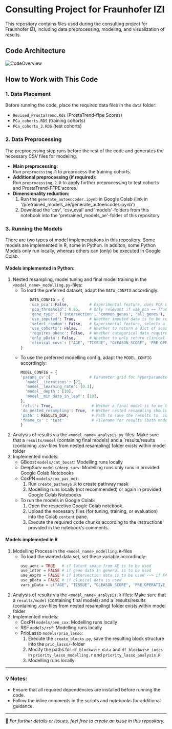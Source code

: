# Consulting Project for Fraunhofer IZI

This repository contains files used during the consulting project for Fraunhofer IZI, including data preprocessing, modeling, and visualization of results.

## Code Architecture


![CodeOverview](https://github.com/user-attachments/assets/0813f52c-54bd-4de6-b67f-35bfc43ea866)



## How to Work with This Code

### 1. Data Placement
Before running the code, place the required data files in the `data` folder:
- `Revised_ProstaTrend.Rds` (ProstaTrend-ffpe Scores)
- `PCa_cohorts.RDS` (training cohorts)
- `PCa_cohorts_2.RDS` (test cohorts)

### 2. Data Preprocessing
The preprocessing step runs before the rest of the code and generates the necessary CSV files for modeling.

- **Main preprocessing:**  
  Run `preprocessing.R` to preprocess the training cohorts.
- **Additional preprocessing (if required):**  
  Run `preprocessing_2.R` to apply further preprocessing to test cohorts and ProstaTrend-FFPE scores.
- **Dimensionality reduction:**
  1. Run the `generate_autoencoder.ipynb` in Google Colab (link in '/pretrained_models_ae/generate_autoencoder.ipynb')
  2. Download the 'csv', 'csv_eval' and 'models'-folders from this notebook into the 'pretrained_models_ae'-folder of this repository

### 3. Running the Models
There are two types of model implementations in this repository. Some models are implemented in R, some in Python. In additon, some Python Models only run locally, whereas others can (only) be executed in Google Colab. 

#### Models implemented in Python:
1. Nested resampling, model tuning and final model training in the `<model_name>_modelling.py`-files:
    - To load the preferred dataset, adapt the `DATA_CONFIG` accordingly:
      ```python
          DATA_CONFIG = {
          'use_pca': False,         # Experimental feature, does PCA on the gene data; not recommended to use during modelling process
          'pca_threshold': 0.85,    # Only relevant if use_pca == True
          'gene_type': ('intersection', 'common_genes', 'all_genes'),  # Gene data to be loaded
          'use_imputed': True,      # Whether imputed data is to be returned or data with NAs for missing values
          'select_random': False,   # Experimental feature, selects a random subset of the gene data; not recommended to use during modelling process
          'use_cohorts': False,     # Whether to return a dict of separate cohort CSVs; not combinable with modelling process
          'requires_ohenc': False,  # Whether categorical data requires One-Hot encoding; Only relevant if `clinical covs` is specified
          'only_pData': False,      # Whether to only return clinical data
          'clinical_covs': ["AGE", "TISSUE", "GLEASON_SCORE", 'PRE_OPERATIVE_PSA']  # Clinical variables to be used; remove if no clinical data is wanted
      }
      ```
    - To use the preferred modelling config, adapt the `MODEL_CONFIG` accordingly:
        ``` python
        MODEL_CONFIG = {
        'params_cv':{                 # Parameter grid for hyperparameter tuning; Needs `model__`-prefix
          'model__iterations': [2],
          'model__learning_rate': [0.1],
          'model__depth': [10],
          'model__min_data_in_leaf': [10],
        },
        'refit': True,                 # Wether a final model is to be tuned and fitted
        'do_nested_resampling': True,  # Wether nested resampling should be done
        'path' : RESULTS_DIR,          # Path to save the results to, ideally `results` within the model folder
        'fname_cv' : 'test'            # Filename for results (both model and nested resampling results)
        }
        ```
2. Analysis of results via the `<model_name>_analysis.py`-files: Make sure that a `results/model` (containing final models) and a `results/results (containing .csv-files from nested resampling) folder exists within model folder
3. Implemented models:
    - GBoost `models/cat_boost`: Modelling runs locally
    - DeepSurv `models/deep_surv`: Modelling runs only runs in provided Google Colab Notebooks
    - CoxPN `models/cox_pas_net`:
      1. Run `create_pathways.R` to create pathway mask
      2. Modelling runs locally (not recommended) or again in provided Google Colab Notebooks
    - To run the models in Google Colab:
      1. Open the respective Google Colab notebook.
      2. Upload the necessary files (for tuning, training, or evaluation) into the Colab `content` pane.
      3. Execute the required code chunks according to the instructions provided in the notebook’s comments.
    
#### Models implemnted in R
1. Modelling Process in the `<model_name>_modelling.R`-files
    - To load the wanted data set, set these variable accordingly:
      ``` r
      use_aenc = TRUE   # if latent space from AE is to be used
      use_inter = FALSE # if gene data in general is to be used
      use_exprs = FALSE # if intersection data is to be used --> if FALSE & use_inter then imputed/common genes are used
      use_pData = FALSE # if clinical data is used
      vars_pData = c("AGE", "TISSUE", "GLEASON_SCORE", 'PRE_OPERATIVE_PSA')
      ```
3. Analysis of results via the `<model_name>_analysis.R`-files: Make sure that a `results/model` (containing final models) and a `results/results (containing .csv-files from nested resampling) folder exists within model folder
4. Implemented models:
    - CoxPH `models/pen_cox`: Modelling runs locally
    - RSF `models/rsf`: Modelling runs locally
    - PrioLasso `models/prio_lasso`:
       1. Execute the `create_blocks.py`, save the resulting block structure into the `prio_lasso/`-folder
       2. Modify the paths for `df_blockwise_data` and `df_blockwise_indcs` in `priority_lasso_modelling.r` and `priority_lasso_analysis.R`
       3. Modelling runs locally

---

### 💡 Notes:
- Ensure that all required dependencies are installed before running the code.
- Follow the inline comments in the scripts and notebooks for additional guidance.

---

📌 *For further details or issues, feel free to create an issue in this repository.*

